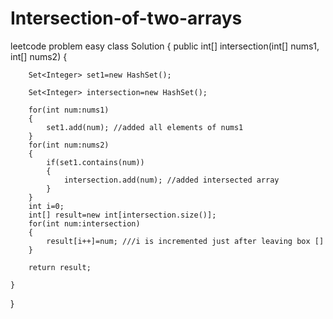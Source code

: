 # Intersection-of-two-arrays
leetcode problem easy
class Solution {
    public int[] intersection(int[] nums1, int[] nums2) {
       
        Set<Integer> set1=new HashSet();
        
        Set<Integer> intersection=new HashSet();
        
        for(int num:nums1)
        {
            set1.add(num); //added all elements of nums1
        }
        for(int num:nums2)
        {
            if(set1.contains(num))
            {
                intersection.add(num); //added intersected array 
            }
        }
        int i=0;
        int[] result=new int[intersection.size()];
        for(int num:intersection)
        {
            result[i++]=num; ///i is incremented just after leaving box []
        }
        
        return result;
        
    }
        
        
    
}
